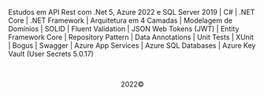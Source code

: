 <p>Estudos em API Rest com .Net 5, Azure 2022 e SQL Server 2019 | C# | .NET Core | .NET Framework | Arquitetura em 4 Camadas | Modelagem de Domínios | SOLID | Fluent Validation | JSON Web Tokens (JWT) | Entity Framework Core | Repository Pattern | Data Annotations | Unit Tests | XUnit | Bogus | Swagger | Azure App Services | Azure SQL Databases | Azure Key Vault (User Secrets 5.0.17)</p>
<br> 
<p align="center">2022&copy;</p>

